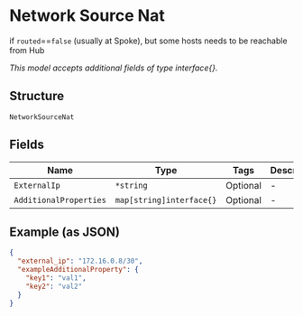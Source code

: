 
# Network Source Nat

if `routed`==`false` (usually at Spoke), but some hosts needs to be reachable from Hub

*This model accepts additional fields of type interface{}.*

## Structure

`NetworkSourceNat`

## Fields

| Name | Type | Tags | Description |
|  --- | --- | --- | --- |
| `ExternalIp` | `*string` | Optional | - |
| `AdditionalProperties` | `map[string]interface{}` | Optional | - |

## Example (as JSON)

```json
{
  "external_ip": "172.16.0.8/30",
  "exampleAdditionalProperty": {
    "key1": "val1",
    "key2": "val2"
  }
}
```

